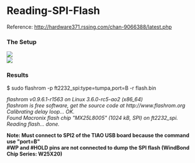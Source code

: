 # Reading-SPI-Flash
Reference: http://hardware371.rssing.com/chan-9066388/latest.php

<h3>The Setup</h3>
<img src="https://ao2.it/sites/default/files/blog/2012/09/23/tumpa/tumpa-mx25l8005.png"> <br>
<img src="https://ao2.it/sites/default/files/imagecache/scaled-250px/blog/2012/09/23/tumpa/tumpa-mx25l8005-photo.jpg">

<h3>Results</h3>
$ sudo flashrom -p ft2232_spi:type=tumpa,port=B -r flash.bin<br>
<p>
<i>flashrom v0.9.6.1-r1563 on Linux 3.6.0-rc5-ao2 (x86_64)<br>
flashrom is free software, get the source code at http://www.flashrom.org<br>
Calibrating delay loop... OK.<br>
Found Macronix flash chip "MX25L8005" (1024 kB, SPI) on ft2232_spi.<br>
Reading flash... done.<br>
</i>
</P>

<b>Note: Must connect to SPI2 of the TIAO USB board because the command use "port=B"<br>
\#WP and \#HOLD pins are not connected to dump the SPI flash (WindBond Chip Series: W25X20)
</b>

